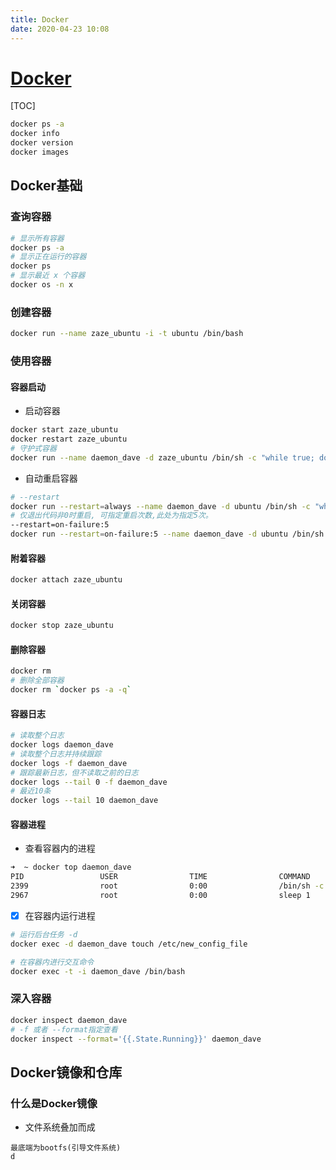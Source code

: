```yaml
---
title: Docker
date: 2020-04-23 10:08
---
```



# [Docker](https://hub.docker.com/)
 
[TOC]
```bash
docker ps -a
docker info 
docker version
docker images
```

## Docker基础
### 查询容器
```bash
# 显示所有容器
docker ps -a
# 显示正在运行的容器
docker ps
# 显示最近 x 个容器
docker os -n x
```

### 创建容器
```bash
docker run --name zaze_ubuntu -i -t ubuntu /bin/bash
```

### 使用容器
#### 容器启动
- 启动容器
```bash
docker start zaze_ubuntu
docker restart zaze_ubuntu
# 守护式容器
docker run --name daemon_dave -d zaze_ubuntu /bin/sh -c "while true; do echo hello world; sleep 1;  done"
```
- 自动重启容器
```bash
# --restart
docker run --restart=always --name daemon_dave -d ubuntu /bin/sh -c "while true; do echo hello world; sleep 1; done"
# 仅退出代码非0时重启, 可指定重启次数,此处为指定5次。
--restart=on-failure:5
docker run --restart=on-failure:5 --name daemon_dave -d ubuntu /bin/sh -c "while true; do echo hello world; sleep 1; done"
```

#### 附着容器
```bash
docker attach zaze_ubuntu
```

#### 关闭容器
```bash
docker stop zaze_ubuntu
```

#### 删除容器
```bash
docker rm 
# 删除全部容器
docker rm `docker ps -a -q`
```
#### 容器日志
```bash
# 读取整个日志
docker logs daemon_dave
# 读取整个日志并持续跟踪
docker logs -f daemon_dave
# 跟踪最新日志，但不读取之前的日志
docker logs --tail 0 -f daemon_dave
# 最近10条
docker logs --tail 10 daemon_dave
```

#### 容器进程
- 查看容器内的进程
```bash
➜  ~ docker top daemon_dave
PID                 USER                TIME                COMMAND
2399                root                0:00                /bin/sh -c while true; do echo hello world; sleep 1; done
2967                root                0:00                sleep 1
```
- [x] 在容器内运行进程
```bash
# 运行后台任务 -d
docker exec -d daemon_dave touch /etc/new_config_file

# 在容器内进行交互命令
docker exec -t -i daemon_dave /bin/bash
```

### 深入容器
```bash
docker inspect daemon_dave
# -f 或者 --format指定查看
docker inspect --format='{{.State.Running}}' daemon_dave
```


## Docker镜像和仓库
### 什么是Docker镜像
- 文件系统叠加而成
```
最底端为bootfs(引导文件系统)
d
```



